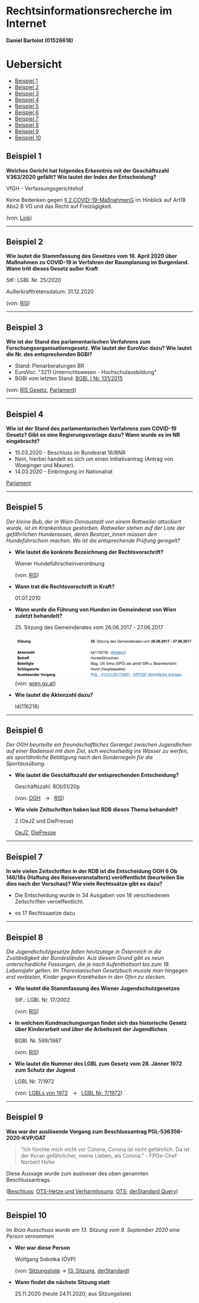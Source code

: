 # Rechtsinformationsrecherche im Internet

#### Daniel Bartolot (01526618)

# Uebersicht

-   [Beispiel 1](#beispiel-1)
-   [Beispiel 2](#beispiel-2)
-   [Beispiel 3](#beispiel-3)
-   [Beispiel 4](#beispiel-4)
-   [Beispiel 5](#beispiel-5)
-   [Beispiel 6](#beispiel-6)
-   [Beispiel 7](#beispiel-7)
-   [Beispiel 8](#beispiel-8)
-   [Beispiel 9](#beispiel-9)
-   [Beispiel 10](#beispiel-10)

## Beispiel 1
**Welches Gericht hat folgendes Erkenntnis mit der Geschäftszahl V363/2020 gefällt? Wie lautet der Index der Entscheidung?**

VfGH - Verfassungsgerichtshof


Keine Bedenken gegen [§ 2 COVID-19-MaßnahmenG](https://360.lexisnexis.at/d/L-20011073-P2?origin=lk) im Hinblick auf Art18 Abs2 B VG und das Recht auf Freizügigkeit.


(von: [Link](https://360.lexisnexis.at/d/entscheidungen-ris/vfgh_v3632020/u_verfassung_VfGH_2020_JFT_20200714_20V_98c362de47))

* * *

## Beispiel 2
**Wie lautet die Stammfassung des Gesetzes vom 16. April 2020 über Maßnahmen zu COVID-19 in Verfahren der Raumplanung im Burgenland. Wann tritt dieses Gesetz außer Kraft**


StF: LGBl. Nr. 25/2020


Außerkrafttretensdatum: 31.12.2020


(von: [RIS](https://www.ris.bka.gv.at/eli/lgbl/BU/2020/25/P0/LBG40022491?ResultFunctionToken=e042da39-1b83-4153-bc8f-b79ef2eb19cc&Position=1&SkipToDocumentPage=True&Abfrage=Landesnormen&Kundmachungsorgan=&Bundesland=Burgenland&BundeslandDefault=Burgenland&Index=&Titel=&Gesetzesnummer=&VonArtikel=&BisArtikel=&VonParagraf=&BisParagraf=&VonAnlage=&BisAnlage=&Typ=&Kundmachungsnummer=&Unterzeichnungsdatum=&FassungVom=23.11.2020&VonInkrafttretedatum=&BisInkrafttretedatum=&VonAusserkrafttretedatum=&BisAusserkrafttretedatum=&NormabschnittnummerKombination=Und&ImRisSeitVonDatum=&ImRisSeitBisDatum=&ImRisSeit=Undefined&ResultPageSize=100&Suchworte=COVID-19))

* * *

## Beispiel 3
**Wie ist der Stand des parlamentarischen Verfahrens zum Forschungsorganisationsgesetz. Wie lautet der EuroVoc dazu? Wie lautet die Nr. des entsprechenden BGBl?**

- Stand: Plenarberatungen BR
- EuroVoc: "3211 Unterrichtswesen - Hochschulausbildung"
- BGBl vom letzten Stand: [BGBl. I Nr. 131/2015](https://www.ris.bka.gv.at/Dokument.wxe?Abfrage=BgblAuth&Dokumentnummer=BGBLA_2015_I_131)

(von: [RIS Gesetz](https://www.ris.bka.gv.at/eli/bgbl/1981/341/P0/NOR11009705?ResultFunctionToken=40d0b1a8-5b27-404e-b72b-2f878fefb7b9&Position=1&SkipToDocumentPage=True&Abfrage=Gesamtabfrage&SearchInAsylGH=True&SearchInAvn=True&SearchInAvsv=True&SearchInBegut=True&SearchInBgblAlt=True&SearchInBgblAuth=True&SearchInBgblPdf=True&SearchInBks=True&SearchInBundesnormen=True&SearchInDok=True&SearchInDsk=True&SearchInErlaesse=True&SearchInGbk=True&SearchInGemeinderecht=True&SearchInJustiz=True&SearchInKmGer=True&SearchInBvwg=True&SearchInLvwg=True&SearchInLgbl=True&SearchInLgblNO=True&SearchInLgblAuth=True&SearchInLandesnormen=True&SearchInNormenliste=True&SearchInPruefGewO=True&SearchInPvak=True&SearchInRegV=True&SearchInSpg=True&SearchInUbas=True&SearchInUmse=True&SearchInUpts=True&SearchInUvs=True&SearchInVerg=True&SearchInVfgh=True&SearchInVwgh=True&ImRisSeitVonDatum=&ImRisSeitBisDatum=&ImRisSeit=Undefined&ResultPageSize=100&Suchworte=Forschungsorganisationsgesetz),
[Parlament](https://www.parlament.gv.at/PAKT/VHG/XXV/I/I_00797/index.shtml))

>>>>

* * *

## Beispiel 4
**Wie ist der Stand des parlamentarischen Verfahrens zum COVID-19 Gesetz? Gibt es eine Regierungsvorlage dazu? Wann wurde es im NR eingebracht?**

- 15.03.2020 - Beschluss im Bundesrat 16/BNR
- Nein, hierbei handelt es sich um einen Initiativantrag (Antrag von Woeginger und Maurer).
- 14.03.2020 - Einbringung im Nationalrat

[Parlament](https://www.parlament.gv.at/PAKT/VHG/XXVII/A/A_00396/index.shtml)

>>>>

* * *

## Beispiel 5
_Der kleine Bub, der in Wien-Donaustadt von einem Rottweiler attackiert wurde, ist im Krankenhaus gestorben. Rottweiler stehen auf der Liste der gefährlichen Hunderassen, deren Besitzer_innen müssen den Hundeführschein machen. Wo ist die entsprechende Prüfung geregelt?_

- **Wie lautet die konkrete Bezeichnung der Rechtsvorschrift?**

    Wiener Hundeführscheinverordnung

    (von: [RIS](https://www.ris.bka.gv.at/eli/lgbl/WI/2005/59/P0/LWI40003955?ResultFunctionToken=deea74b4-595e-47ab-9e5b-5497a7260503&Position=1&SkipToDocumentPage=True&Abfrage=Gesamtabfrage&SearchInAsylGH=True&SearchInAvn=True&SearchInAvsv=True&SearchInBegut=True&SearchInBgblAlt=True&SearchInBgblAuth=True&SearchInBgblPdf=True&SearchInBks=True&SearchInBundesnormen=True&SearchInDok=True&SearchInDsk=True&SearchInErlaesse=True&SearchInGbk=True&SearchInGemeinderecht=True&SearchInJustiz=True&SearchInKmGer=True&SearchInBvwg=True&SearchInLvwg=True&SearchInLgbl=True&SearchInLgblNO=True&SearchInLgblAuth=True&SearchInLandesnormen=True&SearchInNormenliste=True&SearchInPruefGewO=True&SearchInPvak=True&SearchInRegV=True&SearchInSpg=True&SearchInUbas=True&SearchInUmse=True&SearchInUpts=True&SearchInUvs=True&SearchInVerg=True&SearchInVfgh=True&SearchInVwgh=True&ImRisSeitVonDatum=&ImRisSeitBisDatum=&ImRisSeit=Undefined&ResultPageSize=100&Suchworte=Wiener+Hundef%c3%bchrscheinverordnung))

- **Wann trat die Rechtsvorschrift in Kraft?**

    01.07.2010


- **Wann wurde die Führung von Hunden im Gemeinderat von Wien zuletzt behandelt?**

    25\. Sitzung des Gemeinderates vom 26.06.2017 - 27.06.2017

    ![](img/bsp05_01.png)
    (von: [wien.gv.at](https://www.wien.gv.at/infodat/ergdt?detvid=116218))

- **Wie lautet die Aktenzahl dazu?**

    Id(116218)


* * *

## Beispiel 6
_Der OGH beurteilte ein freundschaftliches Gerangel zwischen Jugendlichen auf einer Badeinsel mit dem Ziel, sich wechselseitig ins Wasser zu werfen, als sportähnliche Betätigung nach den Sonderregeln für die Sportausübung._

- **Wie lautet die Geschäftszahl der entsprechenden Entscheidung?**

    Geschäftszahl: 8Ob51/20p

    (von: [OGH](https://www.ogh.gv.at/entscheidungen/entscheidungen-ogh/schwerer-unfall-bei-rangelei-auf-einer-badeinsel/)
    &nbsp; -> &nbsp;
    [RIS](https://www.ris.bka.gv.at/Dokument.wxe?Abfrage=Justiz&Gericht=&Rechtssatznummer=&Rechtssatz=&Fundstelle=&AenderungenSeit=Undefined&SucheNachRechtssatz=False&SucheNachText=True&GZ=8Ob51%2f20p&VonDatum=&BisDatum=13.10.2020&Norm=&ImRisSeitVonDatum=&ImRisSeitBisDatum=&ImRisSeit=Undefined&ResultPageSize=100&Suchworte=&Position=1&SkipToDocumentPage=true&ResultFunctionToken=7da703f3-a329-41a3-a22f-a0947cce01d2&Dokumentnummer=JJT_20200825_OGH0002_0080OB00051_20P0000_000))

- **Wie viele Zeitschriften haben laut RDB dieses Thema behandelt?**

    2 (OeJZ und DiePresse)

    [OeJZ](https://rdb.manz.at/document/rdb.tso.ENoejzevblls2020221104?execution=e1s5&highlight=Rangelei+Badeinsel),
    [DiePresse](https://rdb.manz.at/document/rdb.tso.LIdiepresse20204303?execution=e1s5&highlight=Rangelei+Badeinsel)




* * *

## Beispiel 7
**In wie vielen Zeitschriften in der RDB ist die Entscheidung OGH 6 Ob 146/18s (Haftung des Reiseveranstalters) veröffentlicht (beurteilen Sie dies nach der Vorschau)? Wie viele Rechtssätze gibt es dazu?**

- Die Entscheidung wurde in 34 Ausgaben von 18 verschiedenen Zeitschriften veroeffentlicht. 

- es 17 Rechtssaetze dazu



* * *

## Beispiel 8
_Die Jugendschutzgesetze fallen heutzutage in Österreich in die Zuständigkeit der Bundesländer. Aus diesem Grund gibt es neun unterschiedliche Fassungen, die je nach Aufenthaltsort bis zum 18. Lebensjahr gelten. Im Theresianischen Gesetzbuch musste man hingegen erst verbieten, Kinder gegen Krankheiten in den Ofen zu stecken._

- **Wie lautet die Stammfassung des Wiener Jugendschutzgesetzes**

    StF.: LGBl. Nr. 17/2002

    (von: [RIS](https://www.ris.bka.gv.at/eli/lgbl/WI/2002/17/P0/LWI40005039?ResultFunctionToken=62c1efb6-678b-4075-b25f-df6e564d05b8&Position=1&SkipToDocumentPage=True&Abfrage=Landesnormen&Kundmachungsorgan=&Bundesland=Wien&BundeslandDefault=Wien&Index=&Titel=&Gesetzesnummer=&VonArtikel=&BisArtikel=&VonParagraf=&BisParagraf=&VonAnlage=&BisAnlage=&Typ=&Kundmachungsnummer=&Unterzeichnungsdatum=&FassungVom=23.11.2020&VonInkrafttretedatum=&BisInkrafttretedatum=&VonAusserkrafttretedatum=&BisAusserkrafttretedatum=&NormabschnittnummerKombination=Und&ImRisSeitVonDatum=&ImRisSeitBisDatum=&ImRisSeit=Undefined&ResultPageSize=100&Suchworte=Jugendschutzgesetz))

- **In welchem Kundmachungsorgan findet sich das historische Gesetz über Kinderarbeit und über die Arbeitszeit der Jugendlichen**

    BGBl. Nr. 599/1987

    (von: [RIS](https://www.ris.bka.gv.at/eli/bgbl/1987/599/P0/NOR40122527?ResultFunctionToken=da8c9a5b-fdbb-47ac-8f05-5010bd1d4551&Position=1&SkipToDocumentPage=True&Abfrage=Bundesnormen&Kundmachungsorgan=&Index=&Titel=&Gesetzesnummer=&VonArtikel=&BisArtikel=&VonParagraf=&BisParagraf=&VonAnlage=&BisAnlage=&Typ=&Kundmachungsnummer=&Unterzeichnungsdatum=&FassungVom=23.11.2020&VonInkrafttretedatum=&BisInkrafttretedatum=&VonAusserkrafttretedatum=&BisAusserkrafttretedatum=&NormabschnittnummerKombination=Und&ImRisSeitVonDatum=&ImRisSeitBisDatum=&ImRisSeit=Undefined&ResultPageSize=100&Suchworte=Bundesgesetz+%c3%bcber+die+Besch%c3%a4ftigung+von+Kindern+und+Jugendlichen+1987+-))

- **Wie lautet die Nummer des LGBL zum Gesetz vom 28. Jänner 1972 zum Schutz der Jugend**

    LGBL Nr. 7/1972

    (von: [LGBLs von 1972](http://alex.onb.ac.at/cgi-content/alex?apm=0&aid=lgw&datum=1972)
    &nbsp; -> &nbsp;
    [LGBL Nr. 7/1972](http://alex.onb.ac.at/cgi-content/alex?aid=lgw&datum=1972&page=21&size=45))



* * *

## Beispiel 9
**Was war der auslösende Vorgang zum Beschlussantrag PGL-536356-2020-KVP/GAT**

>"Ich fürchte mich nicht vor Corona, Corona ist nicht gefährlich. Da ist der Koran gefährlicher, meine Lieben, als Corona." - FPOe-Chef Norbert Hofer

Diese Aussage wurde zum ausloeser des oben genannten Beschlussantrags.

([Beschluss](https://www.wien.gv.at/ma08/infodat/2020/pgl-536356-2020-kvp-gat.pdf);
[OTS-Hetze und Verharmlosung](https://www.ots.at/presseaussendung/OTS_20200624_OTS0192/omar-al-rawi-spoe-rote-karte-fuer-hetze-und-verharmlosungis);
[OTS](https://www.ots.at/presseaussendung/OTS_20200624_OTS0191/70-wiener-gemeinderat-4);
[derStandard Query](https://www.derstandard.at/search?n=&fd=2020-06-15&td=2020-06-25&s=score&query=Norbert+hofer))

* * *

## Beispiel 10
_Im Ibiza Ausschuss wurde am 13. Sitzung vom 9. September 2020 eine Person vernommen_

- **Wer war diese Person**

    Wolfgang Sobotka (ÖVP)

    (von: [Sitzungsliste](https://www.parlament.gv.at/PAKT/VHG/XXVII/A-USA/A-USA_00002_00906/index.shtml#tab-Sitzungsueberblick)
    ->
    [13. Sitzung](https://www.parlament.gv.at/PAKT/VHG/XXVII/A-USA/A-USA_00002_00906/TO_04561557.pdf),
    [derStandard](https://www.derstandard.at/story/2000119473671/ladungsliste-fuer-ibiza-u-auschuss-veroeffentlicht))


- **Wann findet die nächste Sitzung statt**

    25.11.2020 (heute 24.11.2020; aus Sitzungsliste)
